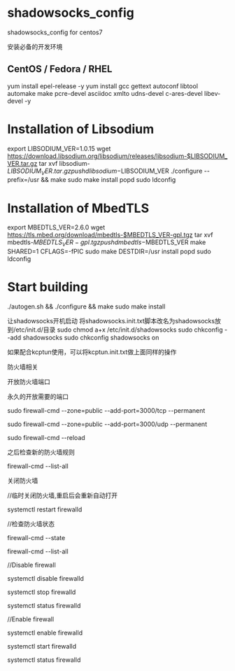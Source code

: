 # shadowsocks_config
shadowsocks_config for centos7

安装必备的开发环境
## CentOS / Fedora / RHEL
yum install epel-release -y
yum install gcc gettext autoconf libtool automake make pcre-devel asciidoc xmlto udns-devel c-ares-devel libev-devel -y

# Installation of Libsodium
export LIBSODIUM_VER=1.0.15
wget https://download.libsodium.org/libsodium/releases/libsodium-$LIBSODIUM_VER.tar.gz
tar xvf libsodium-$LIBSODIUM_VER.tar.gz
pushd libsodium-$LIBSODIUM_VER
./configure --prefix=/usr && make
sudo make install
popd
sudo ldconfig

# Installation of MbedTLS
export MBEDTLS_VER=2.6.0
wget https://tls.mbed.org/download/mbedtls-$MBEDTLS_VER-gpl.tgz
tar xvf mbedtls-$MBEDTLS_VER-gpl.tgz
pushd mbedtls-$MBEDTLS_VER
make SHARED=1 CFLAGS=-fPIC
sudo make DESTDIR=/usr install
popd
sudo ldconfig

# Start building
./autogen.sh && ./configure && make
sudo make install



让shadowsocks开机启动
将shadowsocks.init.txt脚本改名为shadowsocks放到/etc/init.d/目录
sudo chmod a+x /etc/init.d/shadowsocks
sudo chkconfig --add shadowsocks
sudo chkconfig shadowsocks on

如果配合kcptun使用，可以将kcptun.init.txt做上面同样的操作

防火墙相关


开放防火墙端口

永久的开放需要的端口

sudo firewall-cmd --zone=public --add-port=3000/tcp --permanent

sudo firewall-cmd --zone=public --add-port=3000/udp --permanent

sudo firewall-cmd --reload

之后检查新的防火墙规则

firewall-cmd --list-all

关闭防火墙

//临时关闭防火墙,重启后会重新自动打开

systemctl restart firewalld

//检查防火墙状态

firewall-cmd --state

firewall-cmd --list-all

//Disable firewall

systemctl disable firewalld

systemctl stop firewalld

systemctl status firewalld

//Enable firewall

systemctl enable firewalld

systemctl start firewalld

systemctl status firewalld
